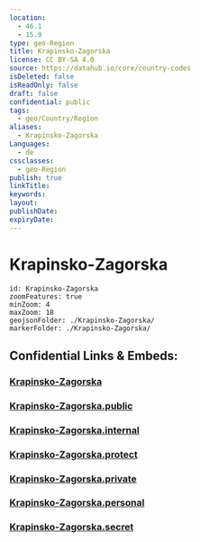 ```yaml
---
location:
  - 46.1
  - 15.9
type: geo-Region
title: Krapinsko-Zagorska
license: CC BY-SA 4.0
source: https://datahub.io/core/country-codes
isDeleted: false
isReadOnly: false
draft: false
confidential: public
tags:
  - geo/Country/Region
aliases:
  - Krapinsko-Zagorska
Languages:
  - de
cssclasses:
  - geo-Region
publish: true
linkTitle:
keywords:
layout:
publishDate:
expiryDate:
---
```


# Krapinsko-Zagorska

```leaflet
id: Krapinsko-Zagorska
zoomFeatures: true 
minZoom: 4 
maxZoom: 18
geojsonFolder: ./Krapinsko-Zagorska/
markerFolder: ./Krapinsko-Zagorska/
```


## Confidential Links & Embeds: 

### [Krapinsko-Zagorska](/_Standards/Earth/Continent/Europe/Europe~Central/Croatia/Counties/Krapinsko-Zagorska.md) 

### [Krapinsko-Zagorska.public](/_public/Earth/Continent/Europe/Europe~Central/Croatia/Counties/Krapinsko-Zagorska.public.md) 

### [Krapinsko-Zagorska.internal](/_internal/Earth/Continent/Europe/Europe~Central/Croatia/Counties/Krapinsko-Zagorska.internal.md) 

### [Krapinsko-Zagorska.protect](/_protect/Earth/Continent/Europe/Europe~Central/Croatia/Counties/Krapinsko-Zagorska.protect.md) 

### [Krapinsko-Zagorska.private](/_private/Earth/Continent/Europe/Europe~Central/Croatia/Counties/Krapinsko-Zagorska.private.md) 

### [Krapinsko-Zagorska.personal](/_personal/Earth/Continent/Europe/Europe~Central/Croatia/Counties/Krapinsko-Zagorska.personal.md) 

### [Krapinsko-Zagorska.secret](/_secret/Earth/Continent/Europe/Europe~Central/Croatia/Counties/Krapinsko-Zagorska.secret.md)

